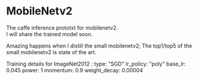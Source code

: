 # MobileNetv2

The caffe inference prototxt for mobilenetv2.  
I will share the trained model soon.

Amazing happens when I distill the small mobilenetv2; The top1/top5 of the small mobilenetv2 is state of the art.

Training details for ImageNet2012 :
                                   type: "SGD"
                                   lr_policy: "poly"
                                   base_lr: 0.045
                                   power: 1
                                   momentum: 0.9
                                   weight_decay: 0.00004

